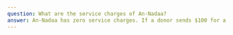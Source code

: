 ```yaml
---
question: What are the service charges of An-Nadaa?
answer: An-Nadaa has zero service charges. If a donor sends $100 for a project then the amount that we receive after bank charges and payment processor charges is completely used for that project. We do not deduct any service charges or operational expenses from the amount received.
---
```


